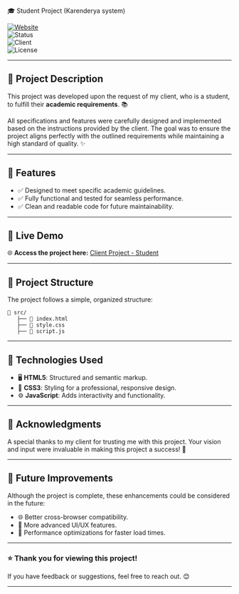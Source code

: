 

 🎓 Student Project (Karenderya system)  

[![Website](https://img.shields.io/website?down_color=lightgrey&down_message=Offline&up_color=blue&up_message=Online&url=https%3A%2F%2Fraltom1.github.io%2FclientProject-student)](https://raltom1.github.io/clientProject-student/)  
![Status](https://img.shields.io/badge/Status-Completed-success?style=flat-square)  
![Client](https://img.shields.io/badge/Client-Student-orange?style=flat-square)  
![License](https://img.shields.io/badge/License-MIT-green?style=flat-square)  

---

## 📝 **Project Description**

This project was developed upon the request of my client, who is a student, to fulfill their **academic requirements**. 📚  

All specifications and features were carefully designed and implemented based on the instructions provided by the client. The goal was to ensure the project aligns perfectly with the outlined requirements while maintaining a high standard of quality. ✨  

---

## 🌟 **Features**  

- ✅ Designed to meet specific academic guidelines.  
- ✅ Fully functional and tested for seamless performance.  
- ✅ Clean and readable code for future maintainability.  

---

## 🔗 **Live Demo**  

🌐 **Access the project here:** [Client Project - Student](https://raltom1.github.io/clientProject-student/)  

---

## 📂 **Project Structure**  

The project follows a simple, organized structure:  

```plaintext
📁 src/
   ├── 📄 index.html
   ├── 📄 style.css
   ├── 📄 script.js
```

---

## 🚀 **Technologies Used**  

- 🖥️ **HTML5**: Structured and semantic markup.  
- 🎨 **CSS3**: Styling for a professional, responsive design.  
- ⚙️ **JavaScript**: Adds interactivity and functionality.  

---

## 🤝 **Acknowledgments**  

A special thanks to my client for trusting me with this project. Your vision and input were invaluable in making this project a success! 🙏  

---

## 🔧 **Future Improvements**  

Although the project is complete, these enhancements could be considered in the future:  

- 🌐 Better cross-browser compatibility.  
- 🎨 More advanced UI/UX features.  
- 🚀 Performance optimizations for faster load times.  

---

### ⭐ **Thank you for viewing this project!**  
If you have feedback or suggestions, feel free to reach out. 😊  

---

